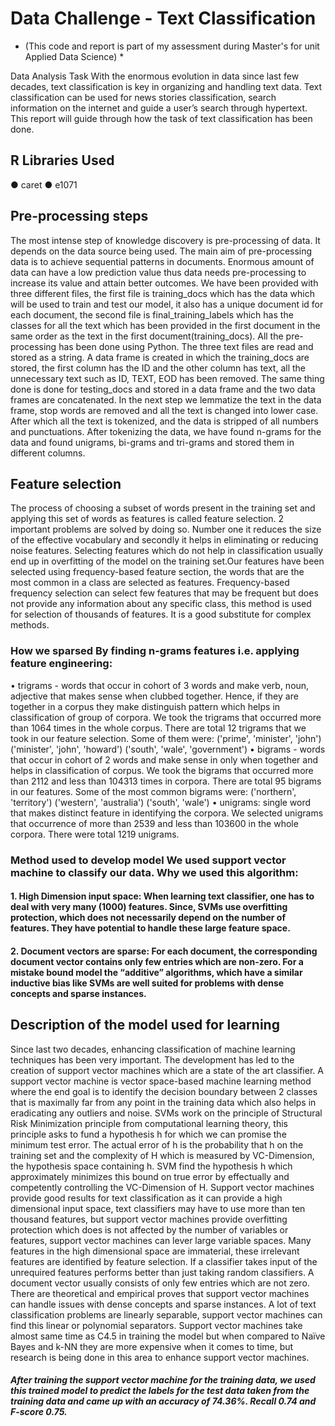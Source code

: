 # Data Challenge - Text Classification 
* (This code and report is part of my assessment during Master's for unit Applied Data Science) *


Data Analysis Task
With the enormous evolution in data since last few decades, text classification is key in organizing and handling text data. Text classification can be used for news stories classification, search information on the internet and guide a user’s search through hypertext. This report will guide through how the task of text classification has been done.
## R Libraries Used 
● caret 
● e1071
## Pre-processing steps 
The most intense step of knowledge discovery is pre-processing of data. It depends on the data source being used. The main aim of pre-processing data is to achieve sequential patterns in documents. Enormous amount of data can have a low prediction value thus data needs pre-processing to increase its value and attain better outcomes.
We have been provided with three different files, the first file is training_docs which has the data which will be used to train and test our model, it also has a unique document id for each document, the second file is final_training_labels which has the classes for all the text which has been provided in the first document in the same order as the text in the first document(training_docs).
All the pre-processing has been done using Python. The three text files are read and stored as a string. A data frame is created in which the training_docs are stored, the first column has the ID and the other column has text, all the unnecessary text such as ID, TEXT, EOD has been removed. The same thing done is done for testing_docs and stored in a data frame and the two data frames are concatenated.
In the next step we lemmatize the text in the data frame, stop words are removed and all the text is changed into lower case. After which all the text is tokenized, and the data is stripped of all numbers and punctuations. After tokenizing the data, we have found n-grams for the data and found unigrams, bi-grams and tri-grams and stored them in different columns.
## Feature selection 
The process of choosing a subset of words present in the training set and applying this set of words as features is called feature selection. 2 important problems are solved by doing so. Number one it reduces the size of the effective vocabulary and secondly it helps in eliminating or reducing noise features. Selecting features which do not help in classification usually end up in overfitting of the model on the training set.Our features have been selected using frequency-based feature section, the words that are the most
common in a class are selected as features. Frequency-based frequency selection can select few features that may be frequent but does not provide any information about any specific class, this method is used for selection of thousands of features. It is a good substitute for complex methods. 
### How we sparsed By finding n-grams features i.e. applying feature engineering:
• trigrams - words that occur in cohort of 3 words and make verb, noun, adjective that makes sense when clubbed together. Hence, if they are together in a corpus they make distinguish pattern which helps in classification of group of corpora. We took the trigrams that occurred more than 1064 times in the whole corpus. There are total 12 trigrams that we took in our feature selection.
Some of them were:
('prime', 'minister', 'john')
('minister', 'john', 'howard')
('south', 'wale', 'government')
• bigrams - words that occur in cohort of 2 words and make sense in only when together and helps in classification of corpus. We took the bigrams that occurred more than 2112 and less than 104313 times in corpora. There are total 95 bigrams in our features. Some of the most common bigrams were:
('northern', 'territory')
('western', 'australia')
('south', 'wale')
• unigrams: single word that makes distinct feature in identifying the corpora. We selected unigrams that occurrence of more than 2539 and less than 103600 in the whole corpora. There were total 1219 unigrams. 

### Method used to develop model We used support vector machine to classify our data. Why we used this algorithm:
#### 1. High Dimension input space: When learning text classifier, one has to deal with very many (1000) features. Since, SVMs use overfitting protection, which does not necessarily depend on the number of features. They have potential to handle these large feature space.
#### 2. Document vectors are sparse: For each document, the corresponding document vector contains only few entries which are non-zero. For a mistake bound model the “additive” algorithms, which have a similar inductive bias like SVMs are well suited for problems with dense concepts and sparse instances.
## Description of the model used for learning 
Since last two decades, enhancing classification of machine learning techniques has been very important. The development has led to the creation of support vector machines which are a state of the art classifier. A support vector machine is vector space-based machine learning method where the end goal is to identify the decision boundary between 2 classes that is maximally far from any point in the training data which also helps in eradicating any outliers and noise. SVMs work on the principle of Structural Risk Minimization principle from computational learning theory, this principle asks to fund a hypothesis h for which we can promise the minimum test error. The actual error of h is the probability that h on the training set and the complexity of H which is measured by VC-Dimension, the hypothesis space containing h. SVM find the hypothesis h which approximately minimizes this bound on true error by effectually and competently controlling the VC-Dimension of H.
Support vector machines provide good results for text classification as it can provide a high dimensional input space, text classifiers may have to use more than ten thousand features, but support vector machines provide overfitting protection which does is not affected by the number of variables or features, support vector machines can lever large variable spaces. Many features in the high dimensional space are immaterial, these irrelevant features are identified by feature selection. If a classifier takes input of the unrequired features performs better than just taking random classifiers.
A document vector usually consists of only few entries which are not zero. There are theoretical and empirical proves that support vector machines can handle issues with dense concepts and sparse instances. A lot of text classification problems are linearly separable, support vector machines can find this linear or polynomial separators. Support vector machines take almost same time as C4.5 in training the model but when compared to Naïve Bayes and k-NN they are more expensive when it comes to time, but research is being done in this area to enhance support vector machines.
##### After training the support vector machine for the training data, we used this trained model to predict the labels for the test data taken from the training data and came up with an accuracy of 74.36%. Recall 0.74 and F-score 0.75.
